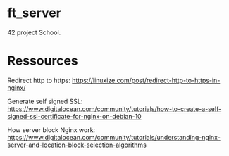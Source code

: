 # ft_server

42 project School.

# Ressources

Redirect http to https: https://linuxize.com/post/redirect-http-to-https-in-nginx/

Generate self signed SSL: https://www.digitalocean.com/community/tutorials/how-to-create-a-self-signed-ssl-certificate-for-nginx-on-debian-10

How server block Nginx work: https://www.digitalocean.com/community/tutorials/understanding-nginx-server-and-location-block-selection-algorithms
